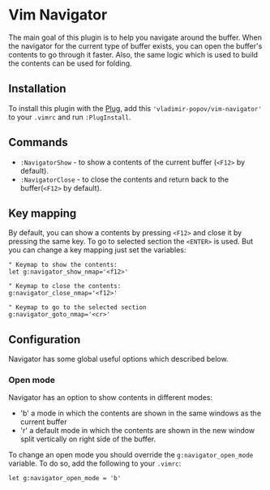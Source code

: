 # Vim Navigator

The main goal of this plugin is to help you navigate around the buffer.  When
the navigator for the current type of buffer exists, you can open the buffer's
contents to go through it faster. Also, the same logic which is used to build
the contents can be used for folding.

## Installation 

To install this plugin with the [Plug](https://github.com/junegunn/vim-plug),
add this `'vladimir-popov/vim-navigator'` to your `.vimrc` and run
`:PlugInstall`.

## Commands

- `:NavigatorShow` - to show a contents of the current buffer (`<F12>` by
  default).
- `:NavigatorClose` - to close the contents and return back to the
  buffer(`<F12>` by default).

## Key mapping

By default, you can show a contents by pressing `<F12>` and close it by pressing
the same key. To go to selected section the `<ENTER>` is used. But you can
change a key mapping just set the variables:

```vimscript
" Keymap to show the contents:
let g:navigator_show_nmap='<f12>'

" Keymap to close the contents:
g:navigator_close_nmap='<f12>'

" Keymap to go to the selected section
g:navigator_goto_nmap='<cr>'
```

## Configuration

Navigator has some global useful options which described below.

### Open mode

Navigator has an option to show contents in different modes:

  - 'b' a mode in which the contents are shown in the same windows as the
    current buffer 
  - 'r' a default mode in which the contents are shown in the new window split
    vertically on right side of the buffer.

To change an open mode you should override the `g:navigator_open_mode` variable.
To do so, add the following to your `.vimrc`:
```vimscript
let g:navigator_open_mode = 'b'
```

